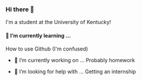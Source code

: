 ### Hi there 👋

I'm a student at the University of Kentucky!

#### 🌱 I’m currently learning ...
How to use Github (I'm confused)

- 🔭 I’m currently working on ...
Probably homework

- 🤔 I’m looking for help with ...
Getting an internship

<!--
**wjyyang24/wjyyang24** is a ✨ _special_ ✨ repository because its `README.md` (this file) appears on your GitHub profile.

Here are some ideas to get you started:

- 🔭 I’m currently working on ...
- 🌱 I’m currently learning ...
- 👯 I’m looking to collaborate on ...
- 🤔 I’m looking for help with ...
- 💬 Ask me about ...
- 📫 How to reach me: ...
- 😄 Pronouns: ...
- ⚡ Fun fact: ...
-->
